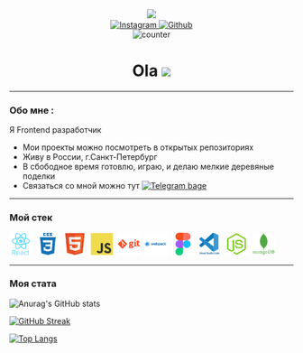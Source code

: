 <div id="header" align="center">
  <img src="https://media.giphy.com/media/vzO0Vc8b2VBLi/giphy.gif" width="150">
</div>
<div align="center" id="bages">
  <a href="https://www.instagram.com/stillthesamewonderfulman/">
<img src="https://img.shields.io/badge/Instagram-red?logo=instagram&logoColor=white&style=for-the-badge" alt="Instagram" />
    </a>
  <a href="https://github.com/stswm">
    <img src="https://img.shields.io/badge/github-black?logo=github&logoColor=white&style=for-the-badge" alt="Github" />
  </a>
</div>
<div align="center">
  <img src="https://komarev.com/ghpvc/?username=stswm&style=flat-square&color=blue" alt="counter" />
</div>
<h1 align="center">
  Ola
  <img src="https://media.giphy.com/media/hvRJCLFzcasrR4ia7z/giphy.gif" width="30px"/>
</h1>

---

### Обо мне :
Я Frontend разработчик
- Мои проекты можно посмотреть в открытых репозиториях
- Живу в России, г.Санкт-Петербург
- В сбободное время готовлю, играю, и делаю мелкие деревяные поделки
- Связаться со мной можно тут [![Telegram bage](https://img.shields.io/badge/telegtam-blue?logo=telegram&logoColor=white&style=for-the-badge)](https://t.me/stswm)

---

### Мой стек
<div>
  <img src="https://github.com/devicons/devicon/blob/master/icons/react/react-original-wordmark.svg" title="React" alt="React" width="40" height="40"/>&nbsp;
  <img src="https://github.com/devicons/devicon/blob/master/icons/css3/css3-plain-wordmark.svg"  title="CSS3" alt="CSS" width="40" height="40"/>&nbsp;
  <img src="https://github.com/devicons/devicon/blob/master/icons/html5/html5-original.svg" title="HTML5" alt="HTML" width="40" height="40"/>&nbsp;
  <img src="https://github.com/devicons/devicon/blob/master/icons/javascript/javascript-original.svg" title="JavaScript" alt="JavaScript" width="40" height="40"/>&nbsp;
  <img src="https://github.com/devicons/devicon/blob/master/icons/git/git-plain-wordmark.svg" title="Git" **alt="Git" width="40" height="40"/>&nbsp;
<img src="https://github.com/devicons/devicon/blob/master/icons/webpack/webpack-original-wordmark.svg" width="40" height="40">&nbsp;
<img src="https://github.com/devicons/devicon/blob/master/icons/figma/figma-original.svg" width="40" height="40">&nbsp;
<img src="https://github.com/devicons/devicon/blob/master/icons/vscode/vscode-original-wordmark.svg" width="40" height="40">&nbsp;
<img src="https://github.com/devicons/devicon/blob/master/icons/nodejs/nodejs-original.svg" width="40" height="40">&nbsp;
<img src="https://github.com/devicons/devicon/blob/master/icons/mongodb/mongodb-plain-wordmark.svg" width="40" height="40">&nbsp;

</div>

---

### Моя стата

![Anurag's GitHub stats](https://github-readme-stats.vercel.app/api?username=stswm&show_icons=true&theme=radical)


[![GitHub Streak](http://github-readme-streak-stats.herokuapp.com?user=stswm&theme=onedark_duo&date_format=j%20M%5B%20Y%5D)](https://git.io/streak-stats)

[![Top Langs](https://github-readme-stats.vercel.app/api/top-langs/?username=stswm&layout=compact&theme=vision-friendly-dark)](https://github.com/anuraghazra/github-readme-stats)

